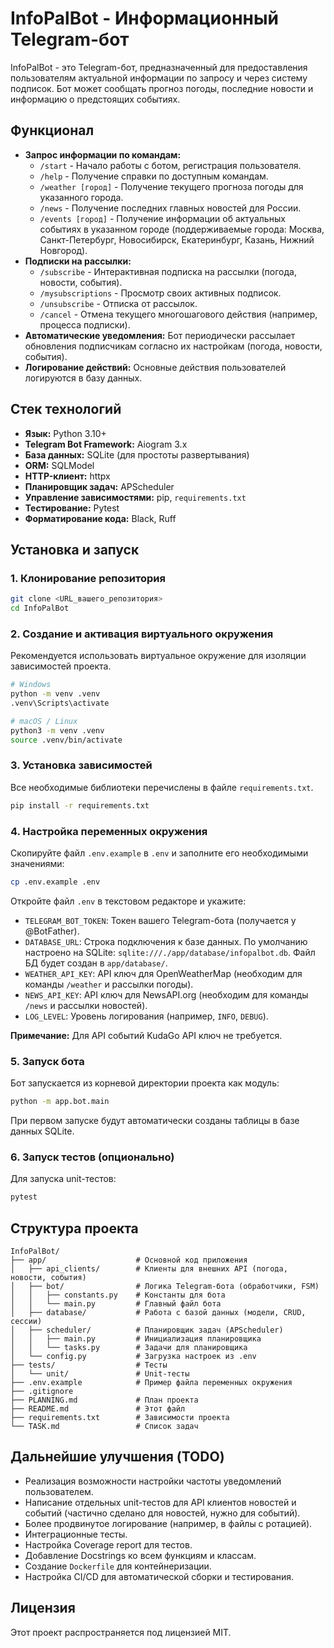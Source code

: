 # InfoPalBot - Информационный Telegram-бот

InfoPalBot - это Telegram-бот, предназначенный для предоставления пользователям актуальной информации по запросу и через систему подписок. Бот может сообщать прогноз погоды, последние новости и информацию о предстоящих событиях.

## Функционал

*   **Запрос информации по командам:**
    *   `/start` - Начало работы с ботом, регистрация пользователя.
    *   `/help` - Получение справки по доступным командам.
    *   `/weather [город]` - Получение текущего прогноза погоды для указанного города.
    *   `/news` - Получение последних главных новостей для России.
    *   `/events [город]` - Получение информации об актуальных событиях в указанном городе (поддерживаемые города: Москва, Санкт-Петербург, Новосибирск, Екатеринбург, Казань, Нижний Новгород).
*   **Подписки на рассылки:**
    *   `/subscribe` - Интерактивная подписка на рассылки (погода, новости, события).
    *   `/mysubscriptions` - Просмотр своих активных подписок.
    *   `/unsubscribe` - Отписка от рассылок.
    *   `/cancel` - Отмена текущего многошагового действия (например, процесса подписки).
*   **Автоматические уведомления:** Бот периодически рассылает обновления подписчикам согласно их настройкам (погода, новости, события).
*   **Логирование действий:** Основные действия пользователей логируются в базу данных.

## Стек технологий

*   **Язык:** Python 3.10+
*   **Telegram Bot Framework:** Aiogram 3.x
*   **База данных:** SQLite (для простоты развертывания)
*   **ORM:** SQLModel
*   **HTTP-клиент:** httpx
*   **Планировщик задач:** APScheduler
*   **Управление зависимостями:** pip, `requirements.txt`
*   **Тестирование:** Pytest
*   **Форматирование кода:** Black, Ruff

## Установка и запуск

### 1. Клонирование репозитория

```bash
git clone <URL_вашего_репозитория>
cd InfoPalBot
```

### 2. Создание и активация виртуального окружения

Рекомендуется использовать виртуальное окружение для изоляции зависимостей проекта.

```bash
# Windows
python -m venv .venv
.venv\Scripts\activate

# macOS / Linux
python3 -m venv .venv
source .venv/bin/activate
```

### 3. Установка зависимостей

Все необходимые библиотеки перечислены в файле `requirements.txt`.

```bash
pip install -r requirements.txt
```

### 4. Настройка переменных окружения

Скопируйте файл `.env.example` в `.env` и заполните его необходимыми значениями:

```bash
cp .env.example .env
```

Откройте файл `.env` в текстовом редакторе и укажите:

*   `TELEGRAM_BOT_TOKEN`: Токен вашего Telegram-бота (получается у @BotFather).
*   `DATABASE_URL`: Строка подключения к базе данных. По умолчанию настроено на SQLite: `sqlite:///./app/database/infopalbot.db`. Файл БД будет создан в `app/database/`.
*   `WEATHER_API_KEY`: API ключ для OpenWeatherMap (необходим для команды `/weather` и рассылки погоды).
*   `NEWS_API_KEY`: API ключ для NewsAPI.org (необходим для команды `/news` и рассылки новостей).
*   `LOG_LEVEL`: Уровень логирования (например, `INFO`, `DEBUG`).

**Примечание:** Для API событий KudaGo API ключ не требуется.

### 5. Запуск бота

Бот запускается из корневой директории проекта как модуль:

```bash
python -m app.bot.main
```

При первом запуске будут автоматически созданы таблицы в базе данных SQLite.

### 6. Запуск тестов (опционально)

Для запуска unit-тестов:

```bash
pytest
```

## Структура проекта

```
InfoPalBot/
├── app/                    # Основной код приложения
│   ├── api_clients/        # Клиенты для внешних API (погода, новости, события)
│   ├── bot/                # Логика Telegram-бота (обработчики, FSM)
│   │   ├── constants.py    # Константы для бота
│   │   └── main.py         # Главный файл бота
│   ├── database/           # Работа с базой данных (модели, CRUD, сессии)
│   ├── scheduler/          # Планировщик задач (APScheduler)
│   │   ├── main.py         # Инициализация планировщика
│   │   └── tasks.py        # Задачи для планировщика
│   └── config.py           # Загрузка настроек из .env
├── tests/                  # Тесты
│   └── unit/               # Unit-тесты
├── .env.example            # Пример файла переменных окружения
├── .gitignore
├── PLANNING.md             # План проекта
├── README.md               # Этот файл
├── requirements.txt        # Зависимости проекта
└── TASK.md                 # Список задач
```

## Дальнейшие улучшения (TODO)

*   Реализация возможности настройки частоты уведомлений пользователем.
*   Написание отдельных unit-тестов для API клиентов новостей и событий (частично сделано для новостей, нужно для событий).
*   Более продвинутое логирование (например, в файлы с ротацией).
*   Интеграционные тесты.
*   Настройка Coverage report для тестов.
*   Добавление Docstrings ко всем функциям и классам.
*   Создание `Dockerfile` для контейнеризации.
*   Настройка CI/CD для автоматической сборки и тестирования.

## Лицензия

Этот проект распространяется под лицензией MIT.